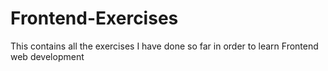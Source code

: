 # Frontend-Exercises
This contains all the exercises I have done so far in order to learn Frontend web development
